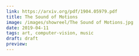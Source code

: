 ```yaml
---
link: https://arxiv.org/pdf/1904.05979.pdf
title: The Sound of Motions
image: /images/showreel/The Sound of Motions.jpg
date: 2019-04-11
tags: art, computer-vision, music
draft: draft
preview:
---
```



